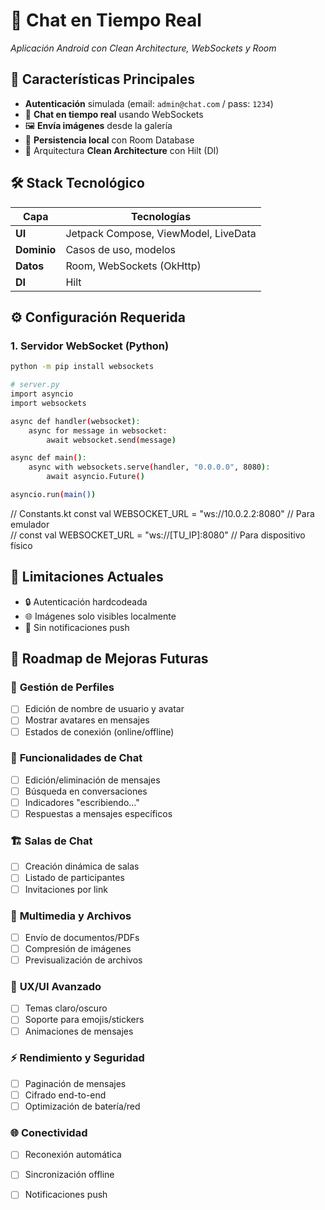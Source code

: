 # 💬 Chat en Tiempo Real  
*Aplicación Android con Clean Architecture, WebSockets y Room*  

## 🚀 Características Principales  
- **Autenticación** simulada (email: `admin@chat.com` / pass: `1234`)  
- 📨 **Chat en tiempo real** usando WebSockets  
- 🖼️ **Envía imágenes** desde la galería  
- 💾 **Persistencia local** con Room Database  
- 🔄 Arquitectura **Clean Architecture** con Hilt (DI)  

## 🛠️ Stack Tecnológico  
| Capa          | Tecnologías                          |
|---------------|--------------------------------------|
| **UI**        | Jetpack Compose, ViewModel, LiveData |
| **Dominio**   | Casos de uso, modelos                |
| **Datos**     | Room, WebSockets (OkHttp)            |
| **DI**        | Hilt                                 |

## ⚙️ Configuración Requerida

### 1. Servidor WebSocket (Python)
```bash
python -m pip install websockets

# server.py
import asyncio
import websockets

async def handler(websocket):
    async for message in websocket:
        await websocket.send(message)

async def main():
    async with websockets.serve(handler, "0.0.0.0", 8080):
        await asyncio.Future()

asyncio.run(main())
```
// Constants.kt
const val WEBSOCKET_URL = "ws://10.0.2.2:8080"  // Para emulador <br>
// const val WEBSOCKET_URL = "ws://[TU_IP]:8080" // Para dispositivo físico


## 📌 Limitaciones Actuales
- 🔒 Autenticación hardcodeada
- 🌐 Imágenes solo visibles localmente
- 🔔 Sin notificaciones push

## 🚀 Roadmap de Mejoras Futuras

### 👤 **Gestión de Perfiles**
- [ ] Edición de nombre de usuario y avatar  
- [ ] Mostrar avatares en mensajes  
- [ ] Estados de conexión (online/offline)  

### 💬 **Funcionalidades de Chat**
- [ ] Edición/eliminación de mensajes  
- [ ] Búsqueda en conversaciones  
- [ ] Indicadores "escribiendo..."  
- [ ] Respuestas a mensajes específicos  

### 🏗️ **Salas de Chat**
- [ ] Creación dinámica de salas  
- [ ] Listado de participantes  
- [ ] Invitaciones por link  

### 📁 **Multimedia y Archivos**
- [ ] Envío de documentos/PDFs  
- [ ] Compresión de imágenes  
- [ ] Previsualización de archivos  

### 🎨 **UX/UI Avanzado**
- [ ] Temas claro/oscuro  
- [ ] Soporte para emojis/stickers  
- [ ] Animaciones de mensajes  

### ⚡ **Rendimiento y Seguridad**
- [ ] Paginación de mensajes  
- [ ] Cifrado end-to-end  
- [ ] Optimización de batería/red  

### 🌐 **Conectividad**
- [ ] Reconexión automática  
- [ ] Sincronización offline  
- [ ] Notificaciones push  



